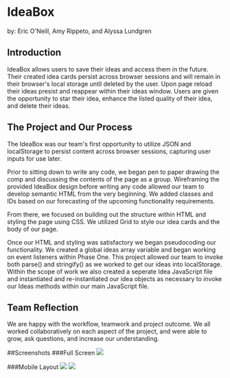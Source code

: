 # IdeaBox

by: Eric O'Neill, Amy Rippeto, and Alyssa Lundgren

## Introduction
IdeaBox allows users to save their ideas and access them in the future. Their created idea cards persist across browser sessions and will remain in their browser's local storage until deleted by the user. Upon page reload their ideas presist and reappear within their ideas window. Users are given the opportunity to star their idea, enhance the listed quality of their idea, and delete their ideas.  

## The Project and Our Process
The IdeaBox was our team's first opportunity to utilize JSON and localStorage to persist content across browser sessions, capturing user inputs for use later. 

Prior to sitting down to write any code, we began pen to paper drawing the comp and discussing the contents of the page as a group. Wireframing the provided IdeaBox design before writing any code allowed our team to develop semantic HTML from the very beginning. We added classes and IDs based on our forecasting of the upcoming functionality requirements. 

From there, we focused on building out the structure within HTML and styling the page using CSS. We utilized Grid to style our idea cards and the body of our page. 

Once our HTML and styling was satisfactory we began pseudocoding our functionality. We created a global ideas array variable and began working on event listeners within Phase One. This project allowed our team to invoke both parse() and stringify() as we worked to get our ideas into localStorage.  Within the scope of work we also created a seperate Idea JavaScript file and instantiated and re-instantiated our idea objects as necessary to invoke our Ideas methods within our main JavaScript file. 

## Team Reflection
We are happy with the workflow, teamwork and project outcome. We all worked collaboratively on each aspect of the project, and were able to grow, ask questions, and increase our understanding. 


##Screenshots
###Full Screen
![](image/Desktop.png)

###Mobile Layout
![](image/Mobile.png)
![](image/Mobile-withDropDown.png)


